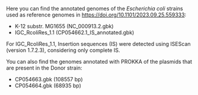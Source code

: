 Here you can find the annotated genomes of the _Escherichia coli_ strains used as reference genomes in https://doi.org/10.1101/2023.09.25.559333:
- K-12 substr. MG1655 (NC_000913.2.gbk)
- IGC_RcoliRes_1.1 (CP054662.1_IS_annotated.gbk)

For IGC_RcoliRes_1.1, Insertion sequences (IS) were detected using ISEScan (version 1.7.2.3), considering only complete IS.  

You can also find the genomes annotated with PROKKA of the plasmids that are present in the Donor strain:
- CP054663.gbk (108557 bp)
- CP054664.gbk (68935 bp)
